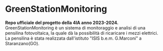 # GreenStationMonitoring
**Repo ufficiale del progetto della 4IA anno 2023-2024.** <br>
GreenStationMonitoring è un sistema di monitoraggio e analisi di una pensilina fotovoltaica, la quale dà la possibilità di ricaricare i mezzi elettrici. La pensilina è stata realizzata dall'istituto "ISIS b.e.m. G.Marconi" a Staranzano(GO). 
